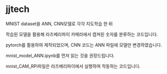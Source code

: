 # jjtech

MNIST dataset을 ANN, CNN모델로 각각 지도학습 한 뒤

학습된 모델을 활용해 라즈베리파이 카메라에서 캡쳐된 숫자를 분류하는 코드입니다.

pytorch를 활용하여 제작되었으며, CNN 코드는 ANN 파일에 모델만 변경하였습니다.

mnist_model_ANN.ipynb를 먼저 읽는 것을 권장드립니다.

mnist_CAM_RPi파일은 라즈베리파이에서 실행하여 작동하는 코드입니다.
